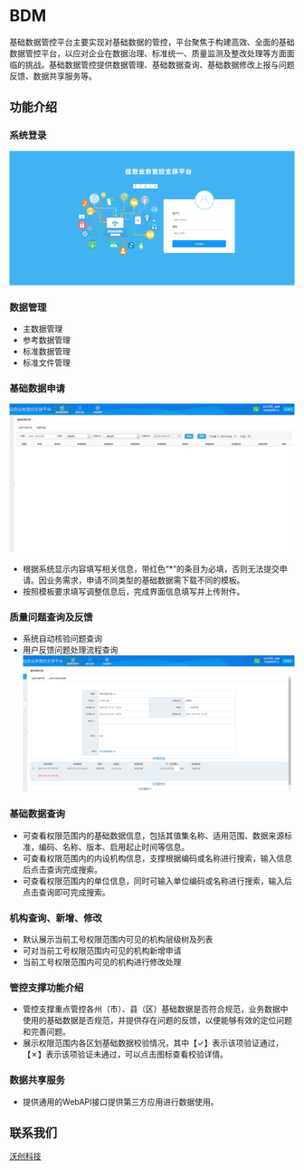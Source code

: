 # BDM
基础数据管控平台主要实现对基础数据的管控，平台聚焦于构建高效、全面的基础数据管控平台，以应对企业在数据治理、标准统一、质量监测及整改处理等方面面临的挑战。基础数据管控提供数据管理、基础数据查询、基础数据修改上报与问题反馈、数据共享服务等。
## 功能介绍
### 系统登录
![process](https://raw.githubusercontent.com/volchamp/BDM/master/screenshot/login.png)
### 数据管理
* 主数据管理
* 参考数据管理
* 标准数据管理
* 标准文件管理
### 基础数据申请
![process](https://raw.githubusercontent.com/volchamp/BDM/master/screenshot/home.png)
* 根据系统显示内容填写相关信息，带红色“*”的条目为必填，否则无法提交申请。因业务需求，申请不同类型的基础数据需下载不同的模板。
* 按照模板要求填写调整信息后，完成界面信息填写并上传附件。
### 质量问题查询及反馈
* 系统自动核验问题查询
* 用户反馈问题处理流程查询<br>
![process](https://raw.githubusercontent.com/volchamp/BDM/master/screenshot/process.png)
### 基础数据查询
* 可查看权限范围内的基础数据信息，包括其值集名称、适用范围、数据来源标准，编码、名称、版本、启用起止时间等信息。
* 可查看权限范围内的内设机构信息，支撑根据编码或名称进行搜索，输入信息后点击查询完成搜索。
* 可查看权限范围内的单位信息，同时可输入单位编码或名称进行搜索，输入后点击查询即可完成搜索。
### 机构查询、新增、修改
* 默认展示当前工号权限范围内可见的机构层级树及列表
* 可对当前工号权限范围内可见的机构新增申请
* 当前工号权限范围内可见的机构进行修改处理
### 管控支撑功能介绍
* 管控支撑重点管控各州（市）、县（区）基础数据是否符合规范，业务数据中使用的基础数据是否规范，并提供存在问题的反馈，以便能够有效的定位问题和完善问题。
* 展示权限范围内各区划基础数据校验情况，其中【✓】表示该项验证通过，【✗】表示该项验证未通过，可以点击图标查看校验详情。
### 数据共享服务
* 提供通用的WebAPI接口提供第三方应用进行数据使用。
## 联系我们
[沃创科技](http://www.volchamp.com.cn/)